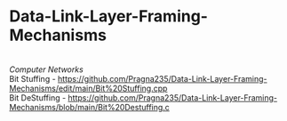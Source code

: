 # Data-Link-Layer-Framing-Mechanisms
<br> _Computer Networks_
<br> Bit Stuffing - https://github.com/Pragna235/Data-Link-Layer-Framing-Mechanisms/edit/main/Bit%20Stuffing.cpp
<br> Bit DeStuffing - https://github.com/Pragna235/Data-Link-Layer-Framing-Mechanisms/blob/main/Bit%20Destuffing.c
